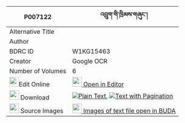 |P007122|འབྲུག་གི་ཁྲིམས་གཞུང་། 
| --- | --- 
|Alternative Title |
|Author | 
|BDRC ID | W1KG15463
|Creator | Google OCR
|Number of Volumes| 6
|<img width="25" src="https://img.icons8.com/color/25/000000/edit-property.png">Edit Online| [<img width="25" src="https://avatars.githubusercontent.com/u/45091458?s=200&v=4"> Open in Editor](http://editor.openpecha.org/P007122)
|<img width="25" src="https://img.icons8.com/fluent/48/000000/download-2.png"/>  Download | [![](https://img.icons8.com/color/20/000000/txt.png)Plain Text](https://github.com/Openpecha/P007122/releases/download/v2/druk_gi_trim_shyung_plain_P007122.zip), [![](https://img.icons8.com/color/20/000000/txt.png)Text with Pagination](https://github.com/Openpecha/P007122/releases/download/v2/druk_gi_trim_shyung_pages_P007122.zip)
|<img width="25" src="https://img.icons8.com/plasticine/100/000000/pictures-folder.png"/>  Source Images | [<img width="25" src="https://library.bdrc.io/icons/BUDA-small.svg"> Images of text file open in BUDA](https://library.bdrc.io/show/bdr:W1KG15463)